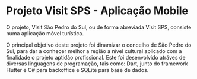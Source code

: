# Projeto Visit SPS - Aplicação Mobile

O projeto, Visit São Pedro do Sul, ou de forma abreviada Visit SPS, consiste numa aplicação móvel turística.<p>
O principal objetivo deste projeto foi dinamizar o concelho de São Pedro do Sul, para dar a conhecer melhor a região a nível cultural aplicado com a finalidade o projeto aptidão profissional.
Este foi desenvolvido atráves de diversas linguagens de programação, tais como: Dart, junto do framework Flutter e C# para backoffice e SQLite para base de dados.
